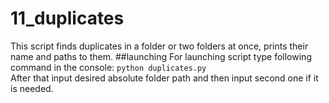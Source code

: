 # 11_duplicates
This script finds duplicates in a folder or two folders at once, prints their name and paths to them.
##launching
For launching script type following command in the console: `python duplicates.py`  
After that input desired absolute folder path and then input second one if it is needed.


